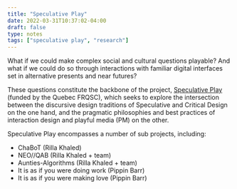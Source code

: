 ```yaml
---
title: "Speculative Play"
date: 2022-03-31T10:37:02-04:00
draft: false
type: notes
tags: ["speculative play", "research"]
---
```


What if we could make complex social and cultural questions playable? And what if we could do so through interactions with familiar digital interfaces set in alternative presents and near futures?

These questions constitute the backbone of the project, [Speculative Play](https://www.speculativeplay.com) (funded by the Quebec FRQSC), which seeks to explore the intersection between the discursive design traditions of Speculative and Critical Design on the one hand, and the pragmatic  philosophies and best practices of interaction design and playful media (PM) on the other.

Speculative Play encompasses a number of sub projects, including:

- ChaBoT (Rilla Khaled)
- NEO//QAB (Rilla Khaled + team)
- Aunties-Algorithms (Rilla Khaled + team)
- It is as if you were doing work (Pippin Barr)
- It is as if you were making love (Pippin Barr)
